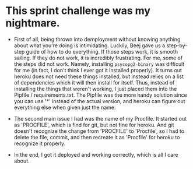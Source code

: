 # This sprint challenge was my nightmare.

* First of all, being thrown into demployment without knowing anything about what you're doing is intimidating. Luckily, Beej gave us a step-by-step guide of how to do everything. If those steps work, it is smooth sailing. If they do not work, it is incredibly frustrating. For me, some of the steps did not work. Namely, installing `psycopg2-binary` was difficult for me (in fact, I don't think I ever got it installed properly). It turns out heroku does not need these things installed, but instead relies on a list of dependencies which it will then install for itself. Thus, instead of installing the things that weren't working, I just placed them into the Pipfile / requirements.txt. The Pipfile was the more handy solution since you can use '*' instead of the actual version, and heroku can figure out everything else when given just the name.

* The second main issue I had was the name of my Procfile. It started out as 'PROCFILE', which is find for git, but not fine for heroku. And git doesn't recognize the change from 'PROCFILE' to 'Procfile', so I had to delete the file, commit, and then recreate it as 'Procfile' for heroku to recognize it properly.

* In the end, I got it deployed and working correctly, which is all I care about.